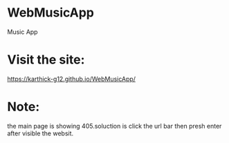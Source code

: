 # WebMusicApp

Music App

# Visit the site:

 https://karthick-g12.github.io/WebMusicApp/
 
 # Note:
 the main page is showing 405.soluction is click the url bar then presh enter after visible the websit.
